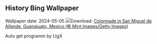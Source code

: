 ## History Bing Wallpaper
Wallpaper date: 2024-05-05
![](https://www.bing.com/th?id=OHR.SanMiguelAllende_EN-GB7729877471_UHD.jpg&w=1000)Download: [Colonnade in San Miguel de Allende, Guanajuato, Mexico (© Mint Images/Getty Images)](https://www.bing.com/th?id=OHR.SanMiguelAllende_EN-GB7729877471_UHD.jpg)

Auto get programm by LtgX
